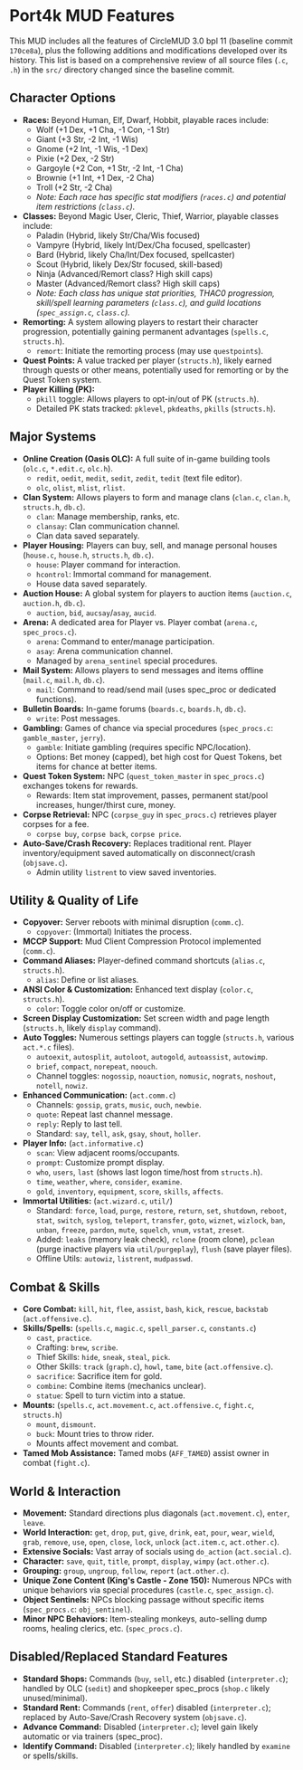 # Port4k MUD Features

This MUD includes all the features of CircleMUD 3.0 bpl 11 (baseline commit `170ce8a`), plus the following additions and modifications developed over its history. This list is based on a comprehensive review of all source files (`.c`, `.h`) in the `src/` directory changed since the baseline commit.

## Character Options

*   **Races:** Beyond Human, Elf, Dwarf, Hobbit, playable races include:
    *   Wolf (+1 Dex, +1 Cha, -1 Con, -1 Str)
    *   Giant (+3 Str, -2 Int, -1 Wis)
    *   Gnome (+2 Int, -1 Wis, -1 Dex)
    *   Pixie (+2 Dex, -2 Str)
    *   Gargoyle (+2 Con, +1 Str, -2 Int, -1 Cha)
    *   Brownie (+1 Int, +1 Dex, -2 Cha)
    *   Troll (+2 Str, -2 Cha)
    *   *Note: Each race has specific stat modifiers (`races.c`) and potential item restrictions (`class.c`).*
*   **Classes:** Beyond Magic User, Cleric, Thief, Warrior, playable classes include:
    *   Paladin (Hybrid, likely Str/Cha/Wis focused)
    *   Vampyre (Hybrid, likely Int/Dex/Cha focused, spellcaster)
    *   Bard (Hybrid, likely Cha/Int/Dex focused, spellcaster)
    *   Scout (Hybrid, likely Dex/Str focused, skill-based)
    *   Ninja (Advanced/Remort class? High skill caps)
    *   Master (Advanced/Remort class? High skill caps)
    *   *Note: Each class has unique stat priorities, THAC0 progression, skill/spell learning parameters (`class.c`), and guild locations (`spec_assign.c`, `class.c`).*
*   **Remorting:** A system allowing players to restart their character progression, potentially gaining permanent advantages (`spells.c`, `structs.h`).
    *   `remort`: Initiate the remorting process (may use `questpoints`).
*   **Quest Points:** A value tracked per player (`structs.h`), likely earned through quests or other means, potentially used for remorting or by the Quest Token system.
*   **Player Killing (PK):**
    *   `pkill` toggle: Allows players to opt-in/out of PK (`structs.h`).
    *   Detailed PK stats tracked: `pklevel`, `pkdeaths`, `pkills` (`structs.h`).

## Major Systems

*   **Online Creation (Oasis OLC):** A full suite of in-game building tools (`olc.c`, `*.edit.c`, `olc.h`).
    *   `redit`, `oedit`, `medit`, `sedit`, `zedit`, `tedit` (text file editor).
    *   `olc`, `olist`, `mlist`, `rlist`.
*   **Clan System:** Allows players to form and manage clans (`clan.c`, `clan.h`, `structs.h`, `db.c`).
    *   `clan`: Manage membership, ranks, etc.
    *   `clansay`: Clan communication channel.
    *   Clan data saved separately.
*   **Player Housing:** Players can buy, sell, and manage personal houses (`house.c`, `house.h`, `structs.h`, `db.c`).
    *   `house`: Player command for interaction.
    *   `hcontrol`: Immortal command for management.
    *   House data saved separately.
*   **Auction House:** A global system for players to auction items (`auction.c`, `auction.h`, `db.c`).
    *   `auction`, `bid`, `aucsay`/`asay`, `aucid`.
*   **Arena:** A dedicated area for Player vs. Player combat (`arena.c`, `spec_procs.c`).
    *   `arena`: Command to enter/manage participation.
    *   `asay`: Arena communication channel.
    *   Managed by `arena_sentinel` special procedures.
*   **Mail System:** Allows players to send messages and items offline (`mail.c`, `mail.h`, `db.c`).
    *   `mail`: Command to read/send mail (uses spec_proc or dedicated functions).
*   **Bulletin Boards:** In-game forums (`boards.c`, `boards.h`, `db.c`).
    *   `write`: Post messages.
*   **Gambling:** Games of chance via special procedures (`spec_procs.c`: `gamble_master`, `jerry`).
    *   `gamble`: Initiate gambling (requires specific NPC/location).
    *   Options: Bet money (capped), bet high cost for Quest Tokens, bet items for chance at better items.
*   **Quest Token System:** NPC (`quest_token_master` in `spec_procs.c`) exchanges tokens for rewards.
    *   Rewards: Item stat improvement, passes, permanent stat/pool increases, hunger/thirst cure, money.
*   **Corpse Retrieval:** NPC (`corpse_guy` in `spec_procs.c`) retrieves player corpses for a fee.
    *   `corpse buy`, `corpse back`, `corpse price`.
*   **Auto-Save/Crash Recovery:** Replaces traditional rent. Player inventory/equipment saved automatically on disconnect/crash (`objsave.c`).
    *   Admin utility `listrent` to view saved inventories.

## Utility & Quality of Life

*   **Copyover:** Server reboots with minimal disruption (`comm.c`).
    *   `copyover`: (Immortal) Initiates the process.
*   **MCCP Support:** Mud Client Compression Protocol implemented (`comm.c`).
*   **Command Aliases:** Player-defined command shortcuts (`alias.c`, `structs.h`).
    *   `alias`: Define or list aliases.
*   **ANSI Color & Customization:** Enhanced text display (`color.c`, `structs.h`).
    *   `color`: Toggle color on/off or customize.
*   **Screen Display Customization:** Set screen width and page length (`structs.h`, likely `display` command).
*   **Auto Toggles:** Numerous settings players can toggle (`structs.h`, various `act.*.c` files).
    *   `autoexit`, `autosplit`, `autoloot`, `autogold`, `autoassist`, `autowimp`.
    *   `brief`, `compact`, `norepeat`, `noouch`.
    *   Channel toggles: `nogossip`, `noauction`, `nomusic`, `nograts`, `noshout`, `notell`, `nowiz`.
*   **Enhanced Communication:** (`act.comm.c`)
    *   Channels: `gossip`, `grats`, `music`, `ouch`, `newbie`.
    *   `quote`: Repeat last channel message.
    *   `reply`: Reply to last tell.
    *   Standard: `say`, `tell`, `ask`, `gsay`, `shout`, `holler`.
*   **Player Info:** (`act.informative.c`)
    *   `scan`: View adjacent rooms/occupants.
    *   `prompt`: Customize prompt display.
    *   `who`, `users`, `last` (shows last logon time/host from `structs.h`).
    *   `time`, `weather`, `where`, `consider`, `examine`.
    *   `gold`, `inventory`, `equipment`, `score`, `skills`, `affects`.
*   **Immortal Utilities:** (`act.wizard.c`, `util/`)
    *   Standard: `force`, `load`, `purge`, `restore`, `return`, `set`, `shutdown`, `reboot`, `stat`, `switch`, `syslog`, `teleport`, `transfer`, `goto`, `wiznet`, `wizlock`, `ban`, `unban`, `freeze`, `pardon`, `mute`, `squelch`, `vnum`, `vstat`, `zreset`.
    *   Added: `leaks` (memory leak check), `rclone` (room clone), `pclean` (purge inactive players via `util/purgeplay`), `flush` (save player files).
    *   Offline Utils: `autowiz`, `listrent`, `mudpasswd`.

## Combat & Skills

*   **Core Combat:** `kill`, `hit`, `flee`, `assist`, `bash`, `kick`, `rescue`, `backstab` (`act.offensive.c`).
*   **Skills/Spells:** (`spells.c`, `magic.c`, `spell_parser.c`, `constants.c`)
    *   `cast`, `practice`.
    *   Crafting: `brew`, `scribe`.
    *   Thief Skills: `hide`, `sneak`, `steal`, `pick`.
    *   Other Skills: `track` (`graph.c`), `howl`, `tame`, `bite` (`act.offensive.c`).
    *   `sacrifice`: Sacrifice item for gold.
    *   `combine`: Combine items (mechanics unclear).
    *   `statue`: Spell to turn victim into a statue.
*   **Mounts:** (`spells.c`, `act.movement.c`, `act.offensive.c`, `fight.c`, `structs.h`)
    *   `mount`, `dismount`.
    *   `buck`: Mount tries to throw rider.
    *   Mounts affect movement and combat.
*   **Tamed Mob Assistance:** Tamed mobs (`AFF_TAMED`) assist owner in combat (`fight.c`).

## World & Interaction

*   **Movement:** Standard directions plus diagonals (`act.movement.c`), `enter`, `leave`.
*   **World Interaction:** `get`, `drop`, `put`, `give`, `drink`, `eat`, `pour`, `wear`, `wield`, `grab`, `remove`, `use`, `open`, `close`, `lock`, `unlock` (`act.item.c`, `act.other.c`).
*   **Extensive Socials:** Vast array of socials using `do_action` (`act.social.c`).
*   **Character:** `save`, `quit`, `title`, `prompt`, `display`, `wimpy` (`act.other.c`).
*   **Grouping:** `group`, `ungroup`, `follow`, `report` (`act.other.c`).
*   **Unique Zone Content (King's Castle - Zone 150):** Numerous NPCs with unique behaviors via special procedures (`castle.c`, `spec_assign.c`).
*   **Object Sentinels:** NPCs blocking passage without specific items (`spec_procs.c`: `obj_sentinel`).
*   **Minor NPC Behaviors:** Item-stealing monkeys, auto-selling dump rooms, healing clerics, etc. (`spec_procs.c`).

## Disabled/Replaced Standard Features

*   **Standard Shops:** Commands (`buy`, `sell`, etc.) disabled (`interpreter.c`); handled by OLC (`sedit`) and shopkeeper spec_procs (`shop.c` likely unused/minimal).
*   **Standard Rent:** Commands (`rent`, `offer`) disabled (`interpreter.c`); replaced by Auto-Save/Crash Recovery system (`objsave.c`).
*   **Advance Command:** Disabled (`interpreter.c`); level gain likely automatic or via trainers (spec_proc).
*   **Identify Command:** Disabled (`interpreter.c`); likely handled by `examine` or spells/skills.